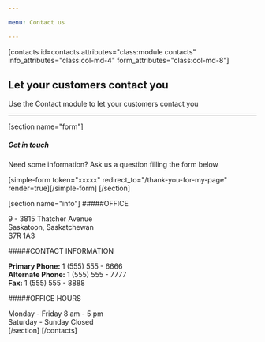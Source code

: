 ```yaml
---

menu: Contact us

---
```


[contacts id=contacts attributes="class:module contacts" info_attributes="class:col-md-4" form_attributes="class:col-md-8"]

## Let your customers contact you
Use the Contact module to let your customers contact you

___

[section name="form"]
##### Get in touch
Need some information? Ask us a question filling the form below

[simple-form token="xxxxx" redirect_to="/thank-you-for-my-page" render=true][/simple-form]
[/section]

[section name="info"]
#####OFFICE

9 - 3815 Thatcher Avenue  
Saskatoon, Saskatchewan  
S7R 1A3

#####CONTACT INFORMATION

**Primary Phone:** 1 (555) 555 - 6666  
**Alternate Phone:** 1 (555) 555 - 7777  
**Fax:** 1 (555) 555 - 8888


#####OFFICE HOURS

Monday - Friday 8 am - 5 pm  
Saturday - Sunday Closed  
[/section]
[/contacts]
